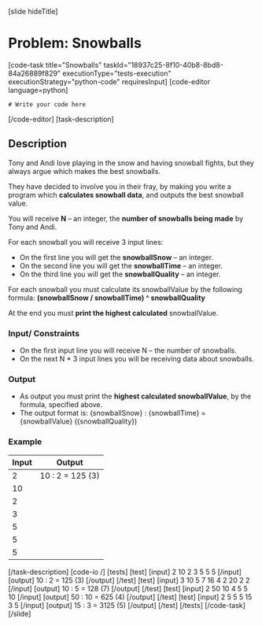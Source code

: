 [slide hideTitle]
# Problem: Snowballs
[code-task title="Snowballs" taskId="18937c25-8f10-40b8-8bd8-84a26889f829" executionType="tests-execution" executionStrategy="python-code" requiresInput]
[code-editor language=python]
```
# Write your code here
```
[/code-editor]
[task-description]
## Description
Tony and Andi love playing in the snow and having snowball fights, but they always argue which makes the best snowballs. 

Тhey have decided to involve you in their fray, by making you write a program which **calculates snowball data**, and outputs the best snowball value.

You will receive **N** – an integer, the **number of snowballs being made** by Tony and Andi.

For each snowball you will receive 3 input lines:
-	On the first line you will get the **snowballSnow** – an integer.
-	On the second line you will get the **snowballTime** – an integer.
-	On the third line you will get the **snowballQuality** – an integer.

For each snowball you must calculate its snowballValue by the following formula:
**(snowballSnow / snowballTime) ^ snowballQuality**

At the end you must **print the highest calculated** snowballValue.


### Input/ Constraints
-	On the first input line you will receive N – the number of snowballs.
-	On the next N * 3 input lines you will be receiving data about snowballs. 

### Output
-	As output you must print the **highest calculated snowballValue**, by the formula, specified above. 
- The output format is: 
\{snowballSnow\} : \{snowballTime\} = \{snowballValue\} (\{snowballQuality\})

### Example
| **Input** | **Output** |
| --- | --- |
| 2 | 10 : 2 = 125 (3) |
| 10 | |
| 2 | |
| 3 | |
| 5 | |
| 5 | |
| 5 | |
[/task-description]
[code-io /]
[tests]
[test]
[input]
2
10
2
3
5
5
5
[/input]
[output]
10 : 2 = 125 (3)
[/output]
[/test]
[test]
[input]
3
10
5
7
16
4
2
20
2
2
[/input]
[output]
10 : 5 = 128 (7)
[/output]
[/test]
[test]
[input]
2
50
10
4
5
5
10
[/input]
[output]
50 : 10 = 625 (4)
[/output]
[/test]
[test]
[input]
2
5
5
5
15
3
5
[/input]
[output]
15 : 3 = 3125 (5)
[/output]
[/test]
[/tests]
[/code-task]
[/slide]